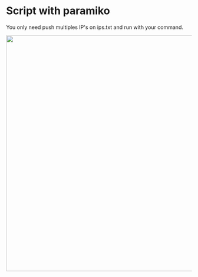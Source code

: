 # Script with paramiko
<p>You only need push multiples IP's on ips.txt and run with your command.</p>
<img src="https://user-images.githubusercontent.com/112919267/200185044-5e7d916c-4803-4ce3-981f-5d329f588e92.png" margin="auto" width="640px" height="auto">

